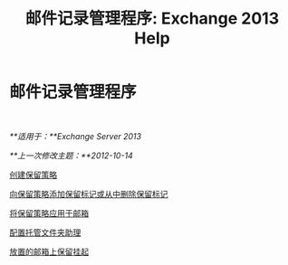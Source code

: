 ﻿---
title: '邮件记录管理程序: Exchange 2013 Help'
TOCTitle: 邮件记录管理程序
ms:assetid: bc2ff408-4a2b-4202-9515-e3e922a6320d
ms:mtpsurl: https://technet.microsoft.com/zh-cn/library/JJ150558(v=EXCHG.150)
ms:contentKeyID: 50491526
ms.date: 01/11/2018
mtps_version: v=EXCHG.150
ms.translationtype: HT
---

# 邮件记录管理程序

 

_**适用于：**Exchange Server 2013_

_**上一次修改主题：**2012-10-14_

[创建保留策略](create-a-retention-policy-exchange-2013-help.md)

[向保留策略添加保留标记或从中删除保留标记](add-retention-tags-to-or-remove-retention-tags-from-a-retention-policy-exchange-2013-help.md)

[将保留策略应用于邮箱](apply-a-retention-policy-to-mailboxes-exchange-2013-help.md)

[配置托管文件夹助理](configure-the-managed-folder-assistant-exchange-2013-help.md)

[放置的邮箱上保留挂起](place-a-mailbox-on-retention-hold-exchange-2013-help.md)

